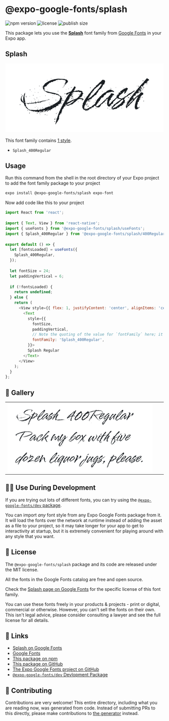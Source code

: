 # @expo-google-fonts/splash

![npm version](https://flat.badgen.net/npm/v/@expo-google-fonts/splash)
![license](https://flat.badgen.net/github/license/expo/google-fonts)
![publish size](https://flat.badgen.net/packagephobia/install/@expo-google-fonts/splash)

This package lets you use the [**Splash**](https://fonts.google.com/specimen/Splash) font family from [Google Fonts](https://fonts.google.com/) in your Expo app.

## Splash

![Splash](./font-family.png)

This font family contains [1 style](#-gallery).

- `Splash_400Regular`

## Usage

Run this command from the shell in the root directory of your Expo project to add the font family package to your project
```sh
expo install @expo-google-fonts/splash expo-font
```

Now add code like this to your project
```js
import React from 'react';

import { Text, View } from 'react-native';
import { useFonts } from '@expo-google-fonts/splash/useFonts';
import { Splash_400Regular } from '@expo-google-fonts/splash/400Regular';

export default () => {
  let [fontsLoaded] = useFonts({
    Splash_400Regular,
  });

  let fontSize = 24;
  let paddingVertical = 6;

  if (!fontsLoaded) {
    return undefined;
  } else {
    return (
      <View style={{ flex: 1, justifyContent: 'center', alignItems: 'center' }}>
        <Text
          style={{
            fontSize,
            paddingVertical,
            // Note the quoting of the value for `fontFamily` here; it expects a string!
            fontFamily: 'Splash_400Regular',
          }}>
          Splash Regular
        </Text>
      </View>
    );
  }
};

```

## 🔡 Gallery


||||
|-|-|-|
|![Splash_400Regular](.//400Regular/Splash_400Regular.ttf.png)||||


## 👩‍💻 Use During Development

If you are trying out lots of different fonts, you can try using the [`@expo-google-fonts/dev` package](https://github.com/freeboub/google-fonts/tree/master/font-packages/dev#readme).

You can import *any* font style from any Expo Google Fonts package from it. It will load the fonts
over the network at runtime instead of adding the asset as a file to your project, so it may take longer
for your app to get to interactivity at startup, but it is extremely convenient
for playing around with any style that you want.

## 📖 License

The `@expo-google-fonts/splash` package and its code are released under the MIT license.

All the fonts in the Google Fonts catalog are free and open source.

Check the [Splash page on Google Fonts](https://fonts.google.com/specimen/Splash) for the specific license of this font family.

You can use these fonts freely in your products & projects - print or digital, commercial or otherwise. However, you can't sell the fonts on their own. This isn't legal advice, please consider consulting a lawyer and see the full license for all details.

## 🔗 Links

- [Splash on Google Fonts](https://fonts.google.com/specimen/Splash)
- [Google Fonts](https://fonts.google.com/)
- [This package on npm](https://www.npmjs.com/package/@expo-google-fonts/splash)
- [This package on GitHub](https://github.com/freeboub/google-fonts/tree/master/font-packages/splash)
- [The Expo Google Fonts project on GitHub](https://github.com/freeboub/google-fonts)
- [`@expo-google-fonts/dev` Devlopment Package](https://github.com/freeboub/google-fonts/tree/master/font-packages/dev)

## 🤝 Contributing

Contributions are very welcome! This entire directory, including what you are reading now, was generated from code. Instead of submitting PRs to this directly, please make contributions to [the generator](https://github.com/freeboub/google-fonts/tree/master/packages/generator) instead.
